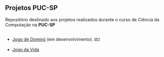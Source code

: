 ## Projetos PUC-SP <br>
 Repositório destinado aos projetos realizados durante o curso de Ciência da Computação na **PUC-SP** <br> <br>
 
 * [Jogo de Dominó](https://github.com/victoriaferrarese/Projetos_PUC-SP/tree/main/JogodeDomino) (em desenvolvimento). 🁜 <br> <br>
 * [Jogo da Vida](https://github.com/victoriaferrarese/Projetos_PUC-SP/tree/main/JogodaVida) <br> <br>
